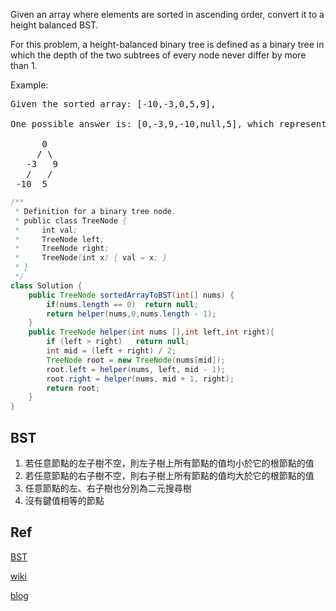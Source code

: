 Given an array where elements are sorted in ascending order, convert it to a height balanced BST.

For this problem, a height-balanced binary tree is defined as a binary tree in which the depth of the two subtrees of every node never differ by more than 1.


Example:
<pre>
Given the sorted array: [-10,-3,0,5,9],

One possible answer is: [0,-3,9,-10,null,5], which represents the following height balanced BST:

      0
     / \
   -3   9
   /   /
 -10  5
</pre>

```java
/**
 * Definition for a binary tree node.
 * public class TreeNode {
 *     int val;
 *     TreeNode left;
 *     TreeNode right;
 *     TreeNode(int x) { val = x; }
 * }
 */
class Solution {
    public TreeNode sortedArrayToBST(int[] nums) {
        if(nums.length == 0)  return null;
        return helper(nums,0,nums.length - 1);
    }
    public TreeNode helper(int nums [],int left,int right){
        if (left > right)   return null;
        int mid = (left + right) / 2;
        TreeNode root = new TreeNode(nums[mid]);
        root.left = helper(nums, left, mid - 1);
        root.right = helper(nums, mid + 1, right);
        return root;
    }
}
```
## BST 
1. 若任意節點的左子樹不空，則左子樹上所有節點的值均小於它的根節點的值
2. 若任意節點的右子樹不空，則右子樹上所有節點的值均大於它的根節點的值
3. 任意節點的左、右子樹也分別為二元搜尋樹
4. 沒有鍵值相等的節點

## Ref

[BST](https://www.geeksforgeeks.org/sorted-linked-list-to-balanced-bst)

[wiki](https://zh.wikipedia.org/wiki/%E4%BA%8C%E5%85%83%E6%90%9C%E5%B0%8B%E6%A8%B9)

[blog](http://emn178.pixnet.net/blog/post/94574434-%E8%B3%87%E6%96%99%E7%B5%90%E6%A7%8B---%E4%BA%8C%E5%85%83%E6%90%9C%E7%B4%A2%E6%A8%B9%28binary-search-tree%29)
